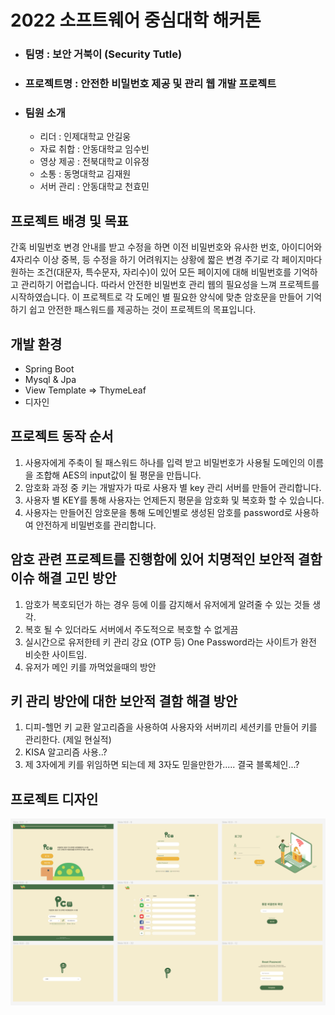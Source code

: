 # 2022 소프트웨어 중심대학 해커톤
  * ### 팀명 : 보안 거북이 (Security Tutle)
  * ### 프로젝트명 : 안전한 비밀번호 제공 및 관리 웹 개발 프로젝트

* ### 팀원 소개
  * 리더 : 인제대학교 안길웅
  * 자료 취합 : 안동대학교 임수빈
  * 영상 제공 : 전북대학교 이유정
  * 소통 : 동명대학교 김재원
  * 서버 관리 : 안동대학교 천효민




## 프로젝트 배경 및 목표
간혹 비밀번호 변경 안내를 받고 수정을 하면 이전 비밀번호와 유사한 번호,
아이디어와 4자리수 이상 중복, 등 수정을 하기 어려워지는 상황에 
짧은 변경 주기로 각 페이지마다 원하는 조건(대문자, 특수문자, 자리수)이 
있어 모든 페이지에 대해 비밀번호를 기억하고 관리하기 어렵습니다.
따라서 안전한 비밀번호 관리 웹의 필요성을 느껴 프로젝트를 시작하였습니다.
이 프로젝트로 각 도메인 별 필요한 양식에 맞춘 암호문을 만들어 
기억하기 쉽고 안전한 패스워드를 제공하는 것이 프로젝트의 목표입니다.



## 개발 환경
* Spring Boot
* Mysql & Jpa 
* View Template => ThymeLeaf
* 디자인



## 프로젝트 동작 순서
1. 사용자에게 주축이 될 패스워드 하나를 입력 받고 비밀번호가 사용될 도메인의 이름을 조합해 AES의 input값이 될 평문을 만듭니다.
2. 암호화 과정 중 키는 개발자가 따로 사용자 별 key 관리 서버를 만들어 관리합니다.
3. 사용자 별 KEY를 통해 사용자는 언제든지 평문을 암호화 및 복호화 할 수 있습니다.
4. 사용자는 만들어진 암호문을 통해 도메인별로 생성된 암호를 password로 사용하여 안전하게 비밀번호를 관리합니다.

## 암호 관련 프로젝트를 진행함에 있어 치명적인 보안적 결함 이슈 해결 고민 방안
1. 암호가 복호되던가 하는 경우 등에 이를 감지해서 유저에게 알려줄 수 있는 것들 생각.
2. 복호 될 수 있더라도 서버에서 주도적으로 복호할 수 없게끔
3. 실시간으로 유저한테 키 관리 강요 (OTP 등) One Password라는 사이트가 완전 비슷한 사이트임.
4. 유저가 메인 키를 까먹었을때의 방안

## 키 관리 방안에 대한 보안적 결함 해결 방안
1. 디피-헬먼 키 교환 알고리즘을 사용하여 사용자와 서버끼리 세션키를 만들어 키를 관리한다. (제일 현실적)
2. KISA 알고리즘 사용..?
3. 제 3자에게 키를 위임하면 되는데 제 3자도 믿을만한가..... 결국 블록체인...?

## 프로젝트 디자인
![poster](./디자인.png)
